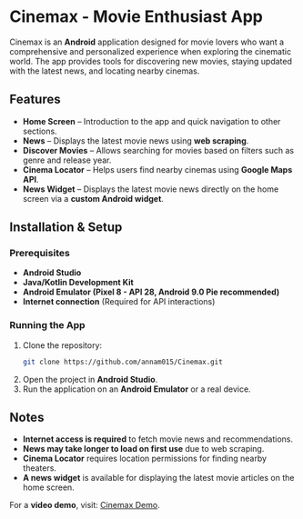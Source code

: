 # Cinemax - Movie Enthusiast App

Cinemax is an **Android** application designed for movie lovers who want a comprehensive and personalized experience when exploring the cinematic world. The app provides tools for discovering new movies, staying updated with the latest news, and locating nearby cinemas.

## Features
- **Home Screen** – Introduction to the app and quick navigation to other sections.
- **News** – Displays the latest movie news using **web scraping**.
- **Discover Movies** – Allows searching for movies based on filters such as genre and release year.
- **Cinema Locator** – Helps users find nearby cinemas using **Google Maps API**.
- **News Widget** – Displays the latest movie news directly on the home screen via a **custom Android widget**.

## Installation & Setup
### Prerequisites
- **Android Studio**
- **Java/Kotlin Development Kit**
- **Android Emulator (Pixel 8 - API 28, Android 9.0 Pie recommended)**
- **Internet connection** (Required for API interactions)

### Running the App
1. Clone the repository:
   ```sh
   git clone https://github.com/annam015/Cinemax.git
   ```
2. Open the project in **Android Studio**.
3. Run the application on an **Android Emulator** or a real device.

## Notes
- **Internet access is required** to fetch movie news and recommendations.
- **News may take longer to load on first use** due to web scraping.
- **Cinema Locator** requires location permissions for finding nearby theaters.
- **A news widget** is available for displaying the latest movie articles on the home screen.

For a **video demo**, visit: [Cinemax Demo](https://drive.google.com/file/d/1uks9NqtgwM0B1ir8DOV-Q91jUbMYDB9D/view).
